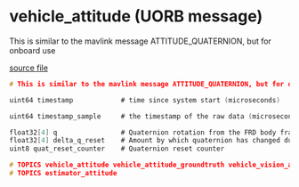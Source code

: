# vehicle_attitude (UORB message)
        
This is similar to the mavlink message ATTITUDE_QUATERNION, but for onboard use

[source file](https://github.com/PX4/PX4-Autopilot/blob/master/msg/vehicle_attitude.msg)

```c
# This is similar to the mavlink message ATTITUDE_QUATERNION, but for onboard use

uint64 timestamp		    # time since system start (microseconds)

uint64 timestamp_sample     # the timestamp of the raw data (microseconds)

float32[4] q			    # Quaternion rotation from the FRD body frame to the NED earth frame
float32[4] delta_q_reset 	# Amount by which quaternion has changed during last reset
uint8 quat_reset_counter	# Quaternion reset counter

# TOPICS vehicle_attitude vehicle_attitude_groundtruth vehicle_vision_attitude
# TOPICS estimator_attitude

```
